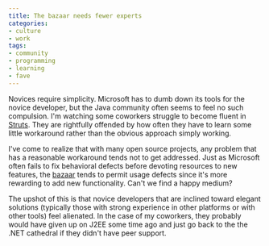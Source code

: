```yaml
---
title: The bazaar needs fewer experts
categories:
- culture
- work
tags:
- community
- programming
- learning
- fave
---
```


Novices require simplicity.  Microsoft has to dumb down its tools for the novice developer, but the Java community often seems to feel no such compulsion.  I'm watching some coworkers struggle to become fluent in [Struts][1].  They are rightfully offended by how often they have to learn some little workaround rather than the obvious approach simply working.

   [1]: http://jakarta.apache.org/struts/

I've come to realize that with many open source projects, any problem that has a reasonable workaround tends not to get addressed.  Just as Microsoft often fails to fix behavioral defects before devoting resources to new features, the [bazaar][2] tends to permit usage defects since it's more rewarding to add new functionality.  Can't we find a happy medium?

   [2]: http://www.catb.org/~esr/writings/cathedral-bazaar/

The upshot of this is that novice developers that are inclined toward elegant solutions (typically those with strong experience in other platforms or with other tools) feel alienated.  In the case of my coworkers, they probably would have given up on J2EE some time ago and just go back to the the .NET cathedral if they didn't have peer support.
